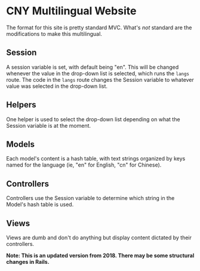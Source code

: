 # CNY Multilingual Website

The format for this site is pretty standard MVC. What's *not* standard are the modifications to make this multilingual.

## Session
A session variable is set, with default being "en". This will be changed whenever the value in the drop-down list is selected, which runs the `langs` route. The code in the `langs` route changes the Session variable to whatever value was selected in the drop-down list.

## Helpers
One helper is used to select the drop-down list depending on what the Session variable is at the moment.

## Models
Each model's content is a hash table, with text strings organized by keys named for the language (ie, "en" for English, "cn" for Chinese).

## Controllers
Controllers use the Session variable to determine which string in the Model's hash table is used.

## Views
Views are dumb and don't do anything but display content dictated by their controllers.

**Note: This is an updated version from 2018. There may be some structural changes in Rails.**
